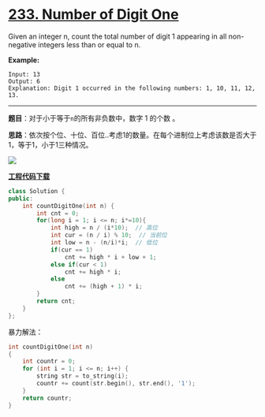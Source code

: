 # [233. Number of Digit One](https://leetcode.com/problems/number-of-digit-one/)

Given an integer n, count the total number of digit 1 appearing in all non-negative integers less than or equal to n.

**Example:**

```
Input: 13
Output: 6 
Explanation: Digit 1 occurred in the following numbers: 1, 10, 11, 12, 13.
```

-----

**题目**：对于小于等于`n`的所有非负数中，数字 1 的个数 。

**思路**：依次按个位、十位、百位..考虑1的数量。在每个进制位上考虑该数是否大于1，等于1，小于1三种情况。

![](https://leetcode.com/problems/number-of-digit-one/Figures/233/number_of_digit_one.png)

[**工程代码下载**](https://github.com/shenkh/leetcode)

```cpp
class Solution {
public:
    int countDigitOne(int n) {
        int cnt = 0;
        for(long i = 1; i <= n; i*=10){
            int high = n / (i*10);  // 高位
            int cur = (n / i) % 10;  // 当前位
            int low = n - (n/i)*i;  // 低位
            if(cur == 1)
                cnt += high * i + low + 1;
            else if(cur < 1)
                cnt += high * i;
            else
                cnt += (high + 1) * i;
        }
        return cnt;
    }
};
```

暴力解法：

```cpp
int countDigitOne(int n)
{
    int countr = 0;
    for (int i = 1; i <= n; i++) {
        string str = to_string(i);
        countr += count(str.begin(), str.end(), '1');
    }
    return countr;
}
```

